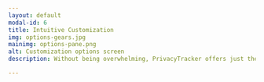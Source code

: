 ```yaml
---
layout: default
modal-id: 6
title: Intuitive Customization
img: options-gears.jpg
mainimg: options-pane.png
alt: Customization options screen
description: Without being overwhelming, PrivacyTracker offers just the right number of options to suit everyone. If you're like most people, you'll never have to see the options section, but if you want to dig into the technical details of how you're being tracked, we provide the perfect tools to do just that.

---
```

